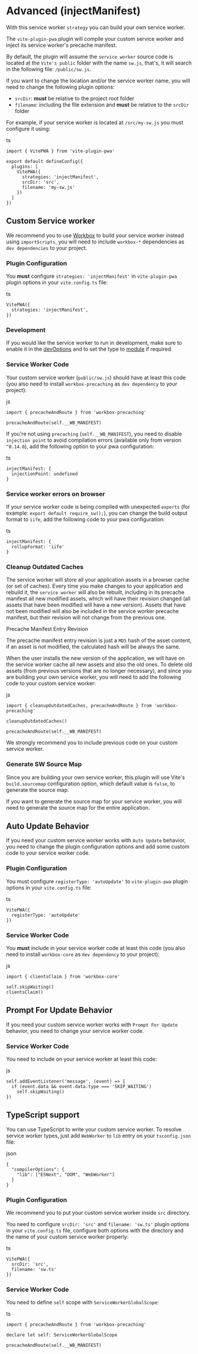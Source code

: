 Advanced (injectManifest) [​](#advanced-injectmanifest)
=======================================================

With this service worker `strategy` you can build your own service worker.

The `vite-plugin-pwa` plugin will compile your custom service worker and inject its service worker's precache manifest.

By default, the plugin will assume the `service worker` source code is located at the `Vite's public` folder with the name `sw.js`, that's, it will search in the following file: `/public/sw.js`.

If you want to change the location and/or the service worker name, you will need to change the following plugin options:

*   `srcDir`: **must** be relative to the project root folder
*   `filename`: including the file extension and **must** be relative to the `srcDir` folder

For example, if your service worker is located at `/src/my-sw.js` you must configure it using:

ts
```
import { VitePWA } from 'vite-plugin-pwa'

export default defineConfig({
  plugins: [
    VitePWA({
      strategies: 'injectManifest',
      srcDir: 'src',
      filename: 'my-sw.js'
    })
  ]
})
```

Custom Service worker [​](#custom-service-worker)
-------------------------------------------------

We recommend you to use [Workbox](https://developers.google.com/web/tools/workbox) to build your service worker instead using `importScripts`, you will need to include `workbox-*` dependencies as `dev dependencies` to your project.

### Plugin Configuration [​](#plugin-configuration)

You **must** configure `strategies: 'injectManifest'` in `vite-plugin-pwa` plugin options in your `vite.config.ts` file:

ts
```
VitePWA({
  strategies: 'injectManifest',
})
```

### Development [​](#development)

If you would like the service worker to run in development, make sure to enable it in the [devOptions](/guide/development.html#plugin-configuration) and to set the type to [module](/guide/development.html#injectmanifest-strategy) if required.

### Service Worker Code [​](#service-worker-code)

Your custom service worker (`public/sw.js`) should have at least this code (you also need to install `workbox-precaching` as `dev dependency` to your project):

js
```
import { precacheAndRoute } from 'workbox-precaching'

precacheAndRoute(self.__WB_MANIFEST)
```

If you're not using `precaching` (`self.__WB_MANIFEST`), you need to disable `injection point` to avoid compilation errors (available only from version `^0.14.0`), add the following option to your pwa configuration:

ts
```
injectManifest: {
  injectionPoint: undefined
}
```

### Service worker errors on browser [​](#service-worker-errors-on-browser)

If your service worker code is being compiled with unexpected `exports` (for example: `export default require_sw();`), you can change the build output format to `iife`, add the following code to your pwa configuration:

ts
```
injectManifest: {
  rollupFormat: 'iife'
}
```

### Cleanup Outdated Caches [​](#cleanup-outdated-caches)

The service worker will store all your application assets in a browser cache (or set of caches). Every time you make changes to your application and rebuild it, the `service worker` will also be rebuilt, including in its precache manifest all new modified assets, which will have their revision changed (all assets that have been modified will have a new version). Assets that have not been modified will also be included in the service worker precache manifest, but their revision will not change from the previous one.

Precache Manifest Entry Revision

The precache manifest entry revision is just a `MD5` hash of the asset content, if an asset is not modified, the calculated hash will be always the same.

When the user installs the new version of the application, we will have on the service worker cache all new assets and also the old ones. To delete old assets (from previous versions that are no longer necessary), and since you are building your own service worker, you will need to add the following code to your custom service worker:

js
```
import { cleanupOutdatedCaches, precacheAndRoute } from 'workbox-precaching'

cleanupOutdatedCaches()

precacheAndRoute(self.__WB_MANIFEST)
```

We strongly recommend you to include previous code on your custom service worker.

### Generate SW Source Map [​](#generate-sw-source-map)

Since you are building your own service worker, this plugin will use Vite's `build.sourcemap` configuration option, which default value is `false`, to generate the source map.

If you want to generate the source map for your service worker, you will need to generate the source map for the entire application.

Auto Update Behavior [​](#auto-update-behavior)
-----------------------------------------------

If you need your custom service worker works with `Auto Update` behavior, you need to change the plugin configuration options and add some custom code to your service worker code.

### Plugin Configuration [​](#plugin-configuration-1)

You must configure `registerType: 'autoUpdate'` to `vite-plugin-pwa` plugin options in your `vite.config.ts` file:

ts
```
VitePWA({
  registerType: 'autoUpdate'
})
```

### Service Worker Code [​](#service-worker-code-1)

You **must** include in your service worker code at least this code (you also need to install `workbox-core` as `dev dependency` to your project):

js
```
import { clientsClaim } from 'workbox-core'

self.skipWaiting()
clientsClaim()
```

Prompt For Update Behavior [​](#prompt-for-update-behavior)
-----------------------------------------------------------

If you need your custom service worker works with `Prompt For Update` behavior, you need to change your service worker code.

### Service Worker Code [​](#service-worker-code-2)

You need to include on your service worker at least this code:

js
```
self.addEventListener('message', (event) => {
  if (event.data && event.data.type === 'SKIP_WAITING')
    self.skipWaiting()
})
```

TypeScript support [​](#typescript-support)
-------------------------------------------

You can use TypeScript to write your custom service worker. To resolve service worker types, just add `WebWorker` to `lib` entry on your `tsconfig.json` file:

json
```
{
  "compilerOptions": {
    "lib": ["ESNext", "DOM", "WebWorker"]
  }
}
```

### Plugin Configuration [​](#plugin-configuration-2)

We recommend you to put your custom service worker inside `src` directory.

You need to configure `srcDir: 'src'` and `filename: 'sw.ts'` plugin options in your `vite.config.ts` file, configure both options with the directory and the name of your custom service worker properly:

ts
```
VitePWA({
  srcDir: 'src',
  filename: 'sw.ts'
})
```

### Service Worker Code [​](#service-worker-code-3)

You need to define `self` scope with `ServiceWorkerGlobalScope`:

ts
```
import { precacheAndRoute } from 'workbox-precaching'

declare let self: ServiceWorkerGlobalScope

precacheAndRoute(self.__WB_MANIFEST)
```